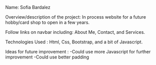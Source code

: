 Name: Sofia Bardalez

Overview/description of the project: In process website for a future hobby/card shop to open in a few years.

Follow links on navbar including: About Me, Contact, and Services.

Technologies Used : Html, Css, Bootstrap, and a bit of Javascript.

Ideas for future improvement : 
-Could use more Javascript for further improvement
-Could use better padding

